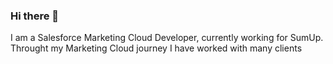 ### Hi there 👋

I am a Salesforce Marketing Cloud Developer, currently working for SumUp. Throught my Marketing Cloud journey I have worked with many clients

<!--
- Fazer Food 
- Norwegian Business School 
- CBB Mobil 
- Bilia SE 

- IKEA 
- Adidas
- Tommy Hilfigher 
- Calvin Klein
- Grand Hotel SE
- Johnson & Johnson 
- Embraer


**susaneantunes/susaneantunes** is a ✨ _special_ ✨ repository because its `README.md` (this file) appears on your GitHub profile.

Here are some ideas to get you started:

- 🔭 I’m currently working on ...
- 🌱 I’m currently learning ...
- 👯 I’m looking to collaborate on ...
- 🤔 I’m looking for help with ...
- 💬 Ask me about ...
- 📫 How to reach me: ...
- 😄 Pronouns: ...
- ⚡ Fun fact: ...
-->
